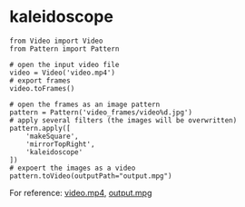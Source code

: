 kaleidoscope
============

	from Video import Video
	from Pattern import Pattern

	# open the input video file
	video = Video('video.mp4') 
	# export frames
	video.toFrames() 

	# open the frames as an image pattern
	pattern = Pattern('video_frames/video%d.jpg')
	# apply several filters (the images will be overwritten)
	pattern.apply([
		'makeSquare', 
		'mirrorTopRight', 
		'kaleidoscope'
	])
	# expoert the images as a video
	pattern.toVideo(outputPath="output.mpg")

For reference:
[video.mp4](http://www.youtube.com/watch?v=Ng36THlVopY),
[output.mpg](http://www.youtube.com/watch?v=VQNEgCgmBy8)
